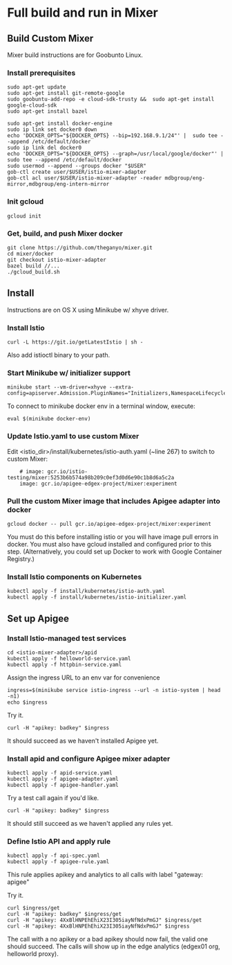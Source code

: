 # Full build and run in Mixer

## Build Custom Mixer

Mixer build instructions are for Goobunto Linux.

### Install prerequisites

    sudo apt-get update
    sudo apt-get install git-remote-google
    sudo goobuntu-add-repo -e cloud-sdk-trusty &&  sudo apt-get install google-cloud-sdk
    sudo apt-get install bazel
    
    sudo apt-get install docker-engine
    sudo ip link set docker0 down
    echo 'DOCKER_OPTS="${DOCKER_OPTS} --bip=192.168.9.1/24"' |  sudo tee --append /etc/default/docker
    sudo ip link del docker0
    echo 'DOCKER_OPTS="${DOCKER_OPTS} --graph=/usr/local/google/docker"' |  sudo tee --append /etc/default/docker
    sudo usermod --append --groups docker "$USER"
    gob-ctl create user/$USER/istio-mixer-adapter
    gob-ctl acl user/$USER/istio-mixer-adapter -reader mdbgroup/eng-mirror,mdbgroup/eng-intern-mirror
    
### Init gcloud
    
    gcloud init

### Get, build, and push Mixer docker 

    git clone https://github.com/theganyo/mixer.git
    cd mixer/docker
    git checkout istio-mixer-adapter
    bazel build //... 
    ./gcloud_build.sh


## Install

Instructions are on OS X using Minikube w/ xhyve driver.

### Install Istio

    curl -L https://git.io/getLatestIstio | sh -

Also add istioctl binary to your path.

### Start Minikube w/ initializer support

    minikube start --vm-driver=xhyve --extra-config=apiserver.Admission.PluginNames="Initializers,NamespaceLifecycle,LimitRanger,ServiceAccount,DefaultStorageClass,ResourceQuota"
    
To connect to minikube docker env in a terminal window, execute:    
    
    eval $(minikube docker-env)

### Update Istio.yaml to use custom Mixer

Edit <istio_dir>/install/kubernetes/istio-auth.yaml (~line 267) to switch to custom Mixer:

        # image: gcr.io/istio-testing/mixer:5253b6b574a98b209c0ef3d0d6e90c1b8d6a5c2a
        image: gcr.io/apigee-edgex-project/mixer:experiment

### Pull the custom Mixer image that includes Apigee adapter into docker  

    gcloud docker -- pull gcr.io/apigee-edgex-project/mixer:experiment
    
You must do this before installing istio or you will have image pull errors in docker.
You must also have gcloud installed and configured prior to this step. 
(Alternatively, you could set up Docker to work with Google Container Registry.)  
     
### Install Istio components on Kubernetes

    kubectl apply -f install/kubernetes/istio-auth.yaml
    kubectl apply -f install/kubernetes/istio-initializer.yaml
    
## Set up Apigee

### Install Istio-managed test services

    cd <istio-mixer-adapter>/apid
    kubectl apply -f helloworld-service.yaml
    kubectl apply -f httpbin-service.yaml

Assign the ingress URL to an env var for convenience 

    ingress=$(minikube service istio-ingress --url -n istio-system | head -n1)
    echo $ingress
    
Try it.
    
    curl -H "apikey: badkey" $ingress
    
It should succeed as we haven't installed Apigee yet.

### Install apid and configure Apigee mixer adapter  

    kubectl apply -f apid-service.yaml
    kubectl apply -f apigee-adapter.yaml
    kubectl apply -f apigee-handler.yaml

Try a test call again if you'd like.
    
    curl -H "apikey: badkey" $ingress
    
It should still succeed as we haven't applied any rules yet.

### Define Istio API and apply rule

    kubectl apply -f api-spec.yaml
    kubectl apply -f apigee-rule.yaml
    
This rule applies apikey and analytics to all calls with label "gateway: apigee"
    
Try it.
    
    curl $ingress/get
    curl -H "apikey: badkey" $ingress/get
    curl -H "apikey: 4XxBlHNPEhEhiX23I305iayNfNdxPmGJ" $ingress/get
    curl -H "apikey: 4XxBlHNPEhEhiX23I305iayNfNdxPmGJ" $ingress

The call with a no apikey or a bad apikey should now fail, the valid one should succeed.
The calls will show up in the edge analytics (edgex01 org, helloworld proxy).
